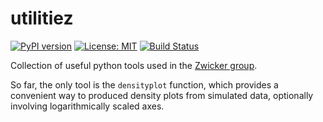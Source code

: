 # utilitiez


[![PyPI version](https://badge.fury.io/pyutilitiez.svg)](https://badge.fury.io/py/utilitiez)
[![License: MIT](https://img.shields.io/badge/License-MIT-green.svg)](https://opensource.org/licenses/MIT)
[![Build Status](https://github.com/zwicker-group/utilitiez/actions/workflows/run_tests.yml/badge.svg)](https://github.com/zwicker-group/utilitiez/actions/workflows/run_tests.yml)


Collection of useful python tools used in the [Zwicker group](https://zwickergroup.org).

So far, the only tool is the `densityplot` function, which provides a convenient way to
produced density plots from simulated data, optionally involving logarithmically scaled
axes.